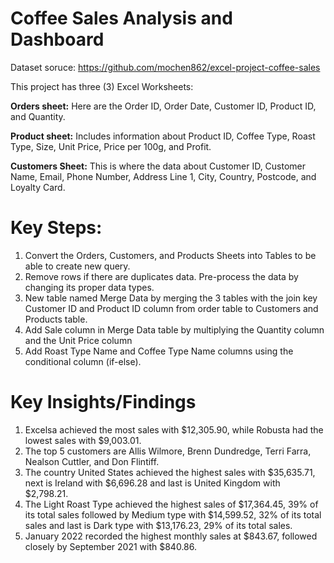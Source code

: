 # **Coffee Sales Analysis and Dashboard**

Dataset soruce: https://github.com/mochen862/excel-project-coffee-sales

This project has three (3) Excel Worksheets:

**Orders sheet:** Here are the Order ID, Order Date, Customer ID, Product ID, and Quantity.

**Product sheet:** Includes information about Product ID, Coffee Type, Roast Type, Size, Unit Price, Price per 100g, and Profit.

**Customers Sheet:** This is where the data about Customer ID, Customer Name, Email, Phone Number, Address Line 1, City, Country, Postcode, and Loyalty Card.

# **Key Steps:**
1. Convert the Orders, Customers, and Products Sheets into Tables to be able to create new query.
2. Remove rows if there are duplicates data. Pre-process the data by changing its proper data types.
3. New table named Merge Data by merging the 3 tables with the join key Customer ID and Product ID column from order table to Customers and Products table.
4. Add Sale column in Merge Data table by multiplying the Quantity column and the Unit Price column
5. Add Roast Type Name and Coffee Type Name columns using the conditional column (if-else).

# **Key Insights/Findings**
1. Excelsa achieved the most sales with $12,305.90, while Robusta had the lowest sales with $9,003.01.
2. The top 5 customers are Allis Wilmore, Brenn Dundredge, Terri Farra, Nealson Cuttler, and Don Flintiff.
3. The country United States achieved the highest sales with $35,635.71, next is Ireland with $6,696.28 and last is United Kingdom with $2,798.21.
4. The Light Roast Type achieved the highest sales of $17,364.45, 39% of its total sales followed by Medium type with $14,599.52, 32% of its total sales and last is Dark type with $13,176.23, 29% of its total sales.
5. January 2022 recorded the highest monthly sales at $843.67, followed closely by September 2021 with $840.86.
